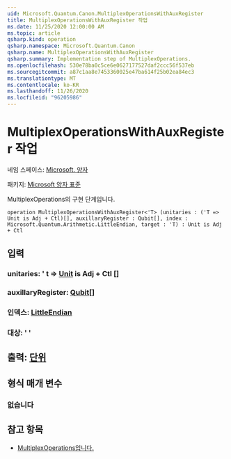 ```yaml
---
uid: Microsoft.Quantum.Canon.MultiplexOperationsWithAuxRegister
title: MultiplexOperationsWithAuxRegister 작업
ms.date: 11/25/2020 12:00:00 AM
ms.topic: article
qsharp.kind: operation
qsharp.namespace: Microsoft.Quantum.Canon
qsharp.name: MultiplexOperationsWithAuxRegister
qsharp.summary: Implementation step of MultiplexOperations.
ms.openlocfilehash: 530e78ba0c5ce6e0627177527daf2ccc56f537eb
ms.sourcegitcommit: a87c1aa8e7453360025e47ba614f25b02ea84ec3
ms.translationtype: MT
ms.contentlocale: ko-KR
ms.lasthandoff: 11/26/2020
ms.locfileid: "96205986"
---
```

# <a name="multiplexoperationswithauxregister-operation"></a>MultiplexOperationsWithAuxRegister 작업

네임 스페이스: [Microsoft. 양자](xref:Microsoft.Quantum.Canon)

패키지: [Microsoft 양자 표준](https://nuget.org/packages/Microsoft.Quantum.Standard)


MultiplexOperations의 구현 단계입니다.

```qsharp
operation MultiplexOperationsWithAuxRegister<'T> (unitaries : ('T => Unit is Adj + Ctl)[], auxillaryRegister : Qubit[], index : Microsoft.Quantum.Arithmetic.LittleEndian, target : 'T) : Unit is Adj + Ctl
```


## <a name="input"></a>입력

### <a name="unitaries--t--unit--is-adj--ctl"></a>unitaries: ' t => [Unit](xref:microsoft.quantum.lang-ref.unit)  is Adj + Ctl []




### <a name="auxillaryregister--qubit"></a>auxillaryRegister: [Qubit](xref:microsoft.quantum.lang-ref.qubit)[]




### <a name="index--littleendian"></a>인덱스: [LittleEndian](xref:Microsoft.Quantum.Arithmetic.LittleEndian)




### <a name="target--t"></a>대상: ' '





## <a name="output--unit"></a>출력: [단위](xref:microsoft.quantum.lang-ref.unit)



## <a name="type-parameters"></a>형식 매개 변수

### <a name="t"></a>없습니다



## <a name="see-also"></a>참고 항목

- [MultiplexOperations입니다.](xref:Microsoft.Quantum.Canon.MultiplexOperations)